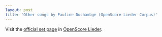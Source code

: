 ```yaml
---
layout: post
title: 'Other songs by Pauline Duchambge (OpenScore Lieder Corpus)'
---
```


Visit the [official set page] in [OpenScore Lieder].

[official set page]: https://musescore.com/openscore-lieder-corpus/sets/5106919
[OpenScore Lieder]: https://musescore.com/openscore-lieder-corpus

